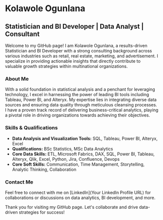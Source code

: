 # Kolawole Ogunlana

## Statistician and BI Developer | Data Analyst | Consultant

Welcome to my GitHub page! I am Kolawole Ogunlana, a results-driven Statistician and BI Developer with a strong consulting background across various industries such as retail, real estate, marketing, and advertisement. I specialize in providing actionable insights that directly contribute to valuable growth strategies within multinational organizations.

### About Me
With a solid foundation in statistical analysis and a penchant for leveraging technology, I excel in harnessing the power of leading BI tools including Tableau, Power BI, and Alteryx. My expertise lies in integrating diverse data sources and ensuring data quality through meticulous cleansing processes. I have a proven track record of delivering business-critical analytics, playing a pivotal role in driving organizations towards achieving their objectives.

### Skills & Qualifications
- **Data Analysis and Visualization Tools:** SQL, Tableau, Power BI, Alteryx, Excel
- **Qualifications:** BSc Statistics, MSc Data Analytics
- **Core Data Skills:** ETL, Microsoft Fabrics, DAX, SQL, Power BI, Tableau, Alteryx, Qlik, Excel, Python, Jira, Confluence, Devops
- **Core Soft Skills:** Communication, Time Management, Storytelling, Analytic Thinking, Collaboration

### Contact Me
Feel free to connect with me on [LinkedIn](Your LinkedIn Profile URL) for collaborations or discussions on data analytics, BI development, and more.

Thank you for visiting my GitHub page. Let's collaborate and drive data-driven strategies for success!
